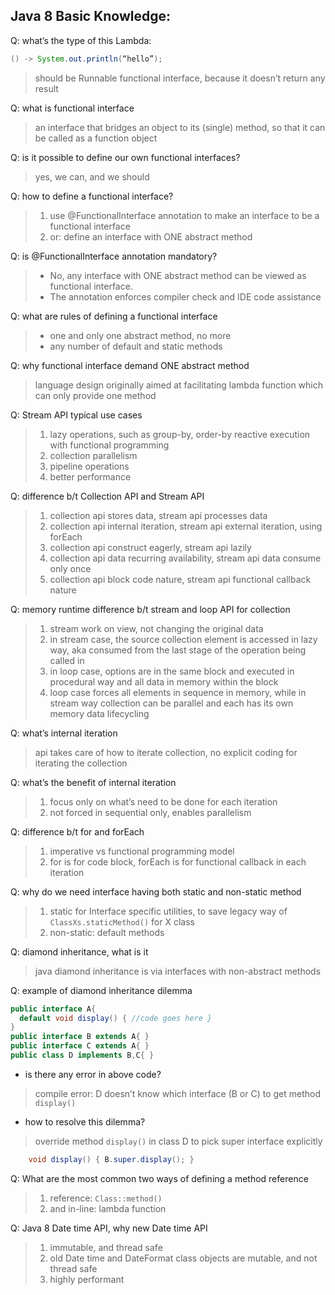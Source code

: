 ## Java 8 Basic Knowledge: 

    
Q: what’s the type of this Lambda: 
```java
() -> System.out.println(“hello”);
```
> should be Runnable functional interface, because it doesn’t return any result

Q: what is functional interface
> an interface that bridges an object to its (single) method, so that it can be called as a function object

Q: is it possible to define our own functional interfaces?
> yes, we can, and we should

Q: how to define a functional interface?
> 1. use @FunctionalInterface annotation to make an interface to be a functional interface
> 2. or: define an interface with ONE abstract method

Q: is @FunctionalInterface annotation mandatory?
> - No, any interface with ONE abstract method can be viewed as functional interface.
> - The annotation enforces compiler check and IDE code assistance

Q: what are rules of defining a functional interface
> - one and only one abstract method, no more
> - any number of default and static methods
    
Q: why functional interface demand ONE abstract method
> language design originally aimed at facilitating lambda function which can only provide one method

Q: Stream API typical use cases
> 1. lazy operations, such as group-by, order-by reactive execution with functional programming
> 2. collection parallelism
> 3. pipeline operations
> 4. better performance
        
Q: difference b/t Collection API and Stream API
> 1. collection api stores data, stream api processes data
> 2. collection api internal iteration, stream api external iteration, using forEach
> 3. collection api construct eagerly, stream api lazily
> 4. collection api data recurring availability, stream api data consume only once
> 5. collection api block code nature, stream api functional callback nature
    
Q: memory runtime difference b/t stream and loop API for collection
> 1. stream work on view, not changing the original data 
> 2. in stream case, the source collection element is accessed in lazy way, aka consumed from the last stage of the operation being called in 
> 3. in loop case, options are in the same block and executed in procedural way and all data in memory within the block
> 4. loop case forces all elements in sequence in memory, while in stream way collection can be parallel and each has its own memory data lifecycling


Q: what’s internal iteration
> api takes care of how to iterate collection, no explicit coding for iterating the collection
        
Q: what’s the benefit of internal iteration
> 1. focus only on what’s need to be done for each iteration
> 2. not forced in sequential only, enables parallelism

Q: difference b/t for and forEach
> 1. imperative vs functional programming model
> 2. for is for code block, forEach is for functional callback in each iteration

Q: why do we need interface having both static and non-static method 
> 1. static for Interface specific utilities, to save legacy way of ``` ClassXs.staticMethod() ``` for X class 
> 2. non-static: default methods

Q: diamond inheritance, what is it
> java diamond inheritance is via interfaces with non-abstract methods

Q: example of diamond inheritance dilemma
```java
public interface A{   
  default void display() { //code goes here }
}
public interface B extends A{ }
public interface C extends A{ }
public class D implements B,C{ }
```
- is there any error in above code?
> compile error: D doesn’t know which interface (B or C) to get method ```display()```
- how to resolve this dilemma?
> override method ```display()``` in class D to pick super interface explicitly
```java
    void display() { B.super.display(); }
```

Q: What are the most common two ways of defining a method reference
> 1. reference: ```Class::method()```
> 2. and in-line: lambda function

Q: Java 8 Date time API, why new Date time API
> 1. immutable, and thread safe
> 2. old Date time and DateFormat class objects are mutable, and not thread safe
> 3. highly performant

